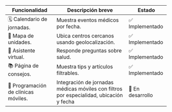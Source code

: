 | Funcionalidad              | Descripción breve                                      | Estado       |
|---------------------------|--------------------------------------------------------|--------------|
| 🗓️ Calendario de jornadas. | Muestra eventos médicos por fecha.                     | ✅ Implementado |
| 📍 Mapa de unidades.        | Ubica centros cercanos usando geolocalización.         | ✅ Implementado |
| 💬 Asistente virtual.       | Responde preguntas sobre salud.            | ✅ Implementado |
| 📚 Página de consejos.      | Muestra tips y artículos filtrables.                   | ✅ Implementado |
| 💉 Programación de clínicas móviles.      | Integración de jornadas médicas móviles con filtros por especialidad, ubicación y fecha        | 🧪 En desarrollo |
